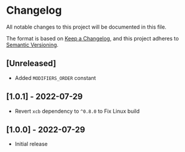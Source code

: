 # Changelog

All notable changes to this project will be documented in this file.

The format is based on [Keep a Changelog](https://keepachangelog.com/en/1.0.0/),
and this project adheres to [Semantic Versioning](https://semver.org/spec/v2.0.0.html).

## [Unreleased]

- Added `MODIFIERS_ORDER` constant

## [1.0.1] - 2022-07-29

- Revert `xcb` dependency to `^0.8.0` to Fix Linux build

## [1.0.0] - 2022-07-29

- Initial release
